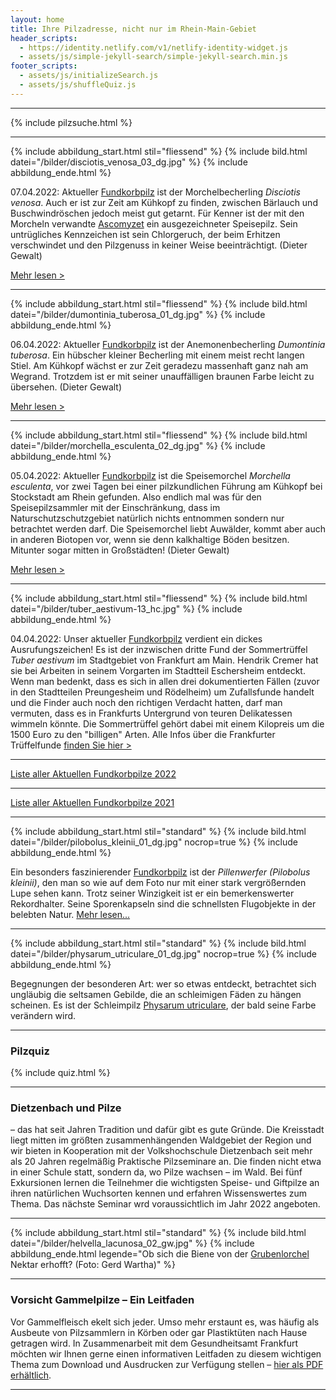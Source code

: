 ```yaml
---
layout: home
title: Ihre Pilzadresse, nicht nur im Rhein-Main-Gebiet
header_scripts:
  - https://identity.netlify.com/v1/netlify-identity-widget.js
  - assets/js/simple-jekyll-search/simple-jekyll-search.min.js
footer_scripts:
  - assets/js/initializeSearch.js
  - assets/js/shuffleQuiz.js
---
```

- - -

{% include pilzsuche.html %}

- - -

{% include abbildung_start.html stil="fliessend" %}
{% include bild.html datei="/bilder/disciotis_venosa_03_dg.jpg" %}
{% include abbildung_ende.html %}

07.04.2022: Aktueller [Fundkorbpilz](AA "Glossar-") ist der Morchelbecherling *Disciotis venosa*. Auch er ist zur Zeit am Kühkopf zu finden, zwischen Bärlauch und Buschwindröschen jedoch meist gut getarnt. Für Kenner ist der mit den Morcheln verwandte [Ascomyzet](Ascomyzeten "Glossar") ein ausgezeichneter Speisepilz. Sein untrügliches Kennzeichen ist sein Chlorgeruch, der beim Erhitzen verschwindet und den Pilzgenuss in keiner Weise beeinträchtigt. (Dieter Gewalt)

[Mehr lesen >](/pilze/disciotis-venosa-morchelbecherling)

<div style="clear:  both"></div>

- - -

{% include abbildung_start.html stil="fliessend" %}
{% include bild.html datei="/bilder/dumontinia_tuberosa_01_dg.jpg" %}
{% include abbildung_ende.html %}

06.04.2022: Aktueller [Fundkorbpilz](AA "Glossar-") ist der Anemonenbecherling *Dumontinia tuberosa*. Ein hübscher kleiner Becherling mit einem meist recht langen Stiel. Am Kühkopf wächst er zur Zeit geradezu massenhaft ganz nah am Wegrand. Trotzdem ist er mit seiner unauffälligen braunen Farbe leicht zu übersehen. (Dieter Gewalt)

[Mehr lesen >](/pilze/dumontinia-tuberosa-anemonenbecherling)

<div style="clear:  both"></div>

- - -

{% include abbildung_start.html stil="fliessend" %}
{% include bild.html datei="/bilder/morchella_esculenta_02_dg.jpg" %}
{% include abbildung_ende.html %}

05.04.2022: Aktueller [Fundkorbpilz](AA "Glossar-") ist die Speisemorchel *Morchella esculenta*, vor zwei Tagen bei einer pilzkundlichen Führung am Kühkopf bei Stockstadt am Rhein gefunden. Also endlich mal was für den Speisepilzsammler mit der Einschränkung, dass im Naturschutzschutzgebiet natürlich nichts entnommen sondern nur betrachtet werden darf. Die Speisemorchel liebt Auwälder, kommt aber auch in anderen Biotopen vor, wenn sie denn kalkhaltige Böden besitzen. Mitunter sogar mitten in Großstädten! (Dieter Gewalt)

[Mehr lesen >](/pilze/morchella-esculenta-speisemorchel)

<div style="clear:  both"></div>

- - -

{% include abbildung_start.html stil="fliessend" %}
{% include bild.html datei="/bilder/tuber_aestivum-13_hc.jpg" %}
{% include abbildung_ende.html %}

04.04.2022: Unser aktueller [Fundkorbpilz](AA "Glossar-") verdient ein dickes Ausrufungszeichen! Es ist der inzwischen dritte Fund der Sommertrüffel *Tuber aestivum* im Stadtgebiet von Frankfurt am Main. Hendrik Cremer hat sie bei Arbeiten in seinem Vorgarten im Stadtteil Eschersheim entdeckt. Wenn man bedenkt, dass es sich in allen drei dokumentierten Fällen (zuvor in den Stadtteilen Preungesheim und Rödelheim) um Zufallsfunde handelt und die Finder auch noch den richtigen Verdacht hatten, darf man vermuten, dass es in Frankfurts Untergrund von teuren Delikatessen wimmeln könnte. Die Sommertrüffel gehört dabei mit einem Kilopreis um die 1500 Euro zu den "billigen" Arten. Alle Infos über die Frankfurter Trüffelfunde [finden Sie hier >](/pilze/tuber-aestivum-sommertrüffel)

<div style="clear:  both"></div>

- - -

[Liste aller Aktuellen Fundkorbpilze 2022](/artikel/liste-aller-aktuellen-fundkorbpilze-2022.html)

- - -

[Liste aller Aktuellen Fundkorbpilze 2021](/artikel/liste-aller-aktuellen-fundkorbpilze-2021.html)

- - -

{% include abbildung_start.html stil="standard" %}
{% include bild.html datei="/bilder/pilobolus_kleinii_01_dg.jpg" nocrop=true %}
{% include abbildung_ende.html %}

Ein besonders faszinierender [Fundkorbpilz](AA "Glossar-") ist der *Pillenwerfer (Pilobolus kleinii)*, den man so wie auf dem Foto nur mit einer stark vergrößernden Lupe sehen kann. Trotz seiner Winzigkeit ist er ein bemerkenswerter Rekordhalter. Seine Sporenkapseln sind die schnellsten Flugobjekte in der belebten Natur. [Mehr lesen...](/pilze/pilobolus-kleinii-pillenwerfer)

- - -

{% include abbildung_start.html stil="standard" %}
{% include bild.html datei="/bilder/physarum_utriculare_01_dg.jpg" nocrop=true %}
{% include abbildung_ende.html %}

Begegnungen der besonderen Art: wer so etwas entdeckt, betrachtet sich ungläubig die seltsamen Gebilde, die an schleimigen Fäden zu hängen scheinen. Es ist der Schleimpilz [Physarum utriculare](/pilze/physarum-utriculare-fadenfruchtschleimpilz), der bald seine Farbe verändern wird.

- - -

### Pilzquiz

{% include quiz.html %}

- - -

### Dietzenbach und Pilze

– das hat seit Jahren Tradition und dafür gibt es gute Gründe. Die Kreisstadt liegt mitten im größten zusammenhängenden Waldgebiet der Region und wir bieten in Kooperation mit der Volkshochschule Dietzenbach seit mehr als 20 Jahren regelmäßig Praktische Pilzseminare an. Die finden nicht etwa in einer Schule statt, sondern da, wo Pilze wachsen – im Wald. Bei fünf Exkursionen lernen die Teilnehmer die wichtigsten Speise- und Giftpilze an ihren natürlichen Wuchsorten kennen und erfahren Wissenswertes zum Thema. Das nächste Seminar wrd voraussichtlich im Jahr 2022 angeboten.  

- - -

{% include abbildung_start.html stil="standard" %}
{% include bild.html datei="/bilder/helvella_lacunosa_02_gw.jpg" %}
{% include abbildung_ende.html legende="Ob sich die Biene von der <a href='/pilze/helvella-lacunosa-grubenlorchel'>Grubenlorchel</a> Nektar erhofft?  (Foto: Gerd Wartha)" %}

- - -

### Vorsicht Gammelpilze – Ein Leitfaden

Vor Gammelfleisch ekelt sich jeder. Umso mehr erstaunt es, was häufig als Ausbeute von Pilzsammlern in Körben oder gar Plastiktüten nach Hause getragen wird. In Zusammenarbeit mit dem Gesundheitsamt Frankfurt möchten wir Ihnen gerne einen informativen Leitfaden zu diesem wichtigen Thema zum Download und Ausdrucken zur Verfügung stellen – [hier als PDF erhältlich](/assets/docs/Fundkorb.de-Gammelpilze.pdf).

- - -